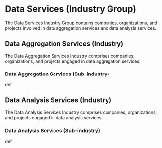 # Data Services (Industry Group)

The Data Services Industry Group contains companies, organizations, and projects involved in data aggregation services and data analysis services.



## Data Aggregation Services (Industry)

The Data Aggregation Services Industry comprises companies, organizations, and projects engaged in data aggregation services.

### Data Aggregation Services (Sub-industry)

def



## Data Analysis Services (Industry)

The Data Analysis Services Industry comprises companies, organizations, and projects engaged in data analysis services.

### Data Analysis Services (Sub-industry)

def
